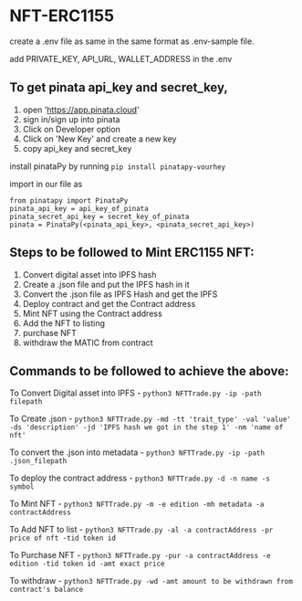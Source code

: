# NFT-ERC1155

create a .env file as same in the same format as .env-sample file.

add PRIVATE_KEY, API_URL, WALLET_ADDRESS in the .env

## To get pinata api_key and secret_key,
1. open 'https://app.pinata.cloud'
2. sign in/sign up into pinata
3. Click on Developer option
4. Click on 'New Key' and create a new key
5. copy api_key and secret_key

install pinataPy by running `pip install pinatapy-vourhey`

import in our file as 
```
from pinatapy import PinataPy
pinata_api_key = api_key_of_pinata
pinata_secret_api_key = secret_key_of_pinata
pinata = PinataPy(<pinata_api_key>, <pinata_secret_api_key>)
```

## Steps to be followed to Mint ERC1155 NFT:
1. Convert digital asset into IPFS hash
2. Create a .json file and put the IPFS hash in it
3. Convert the .json file as IPFS Hash and get the IPFS
4. Deploy contract and get the Contract address
5. Mint NFT using the Contract address
6. Add the NFT to listing
7. purchase NFT
8. withdraw the MATIC from contract

## Commands to be followed to achieve the above:

To Convert Digital asset into IPFS - `python3 NFTTrade.py -ip -path filepath`

To Create .json - `python3 NFTTrade.py -md -tt 'trait_type' -val 'value' -ds 'description' -jd 'IPFS hash we got in the step 1' -nm 'name of nft'`

To convert the .json into metadata - `python3 NFTTrade.py -ip -path .json_filepath`
					
To deploy the contract address - `python3 NFTTrade.py -d -n name -s symbol`

To Mint NFT - `python3 NFTTrade.py -m -e edition -mh metadata -a contractAddress`

To Add NFT to list - `python3 NFTTrade.py -al -a contractAddress -pr price of nft -tid token id`
 
To Purchase NFT - `python3 NFTTrade.py -pur -a contractAddress -e edition -tid token id -amt exact price`

To withdraw - `python3 NFTTrade.py -wd -amt amount to be withdrawn from contract's balance`



